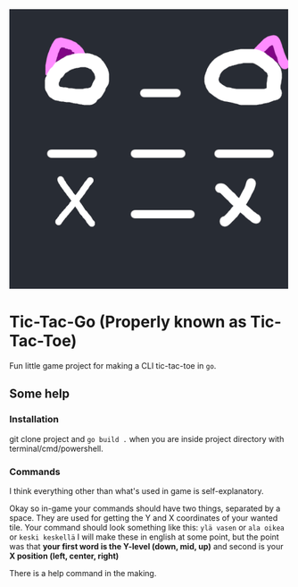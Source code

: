 <img src="https://raw.githubusercontent.com/Finnbyte/Tic-Tac-Go/main/img/logo.png" width=500px height=500px>

# Tic-Tac-Go (Properly known as Tic-Tac-Toe)
Fun little game project for making a CLI tic-tac-toe in `go`.

## Some help
### Installation
git clone project and `go build .` when you are inside project directory with terminal/cmd/powershell.

### Commands
I think everything other than what's used in game is self-explanatory.

Okay so in-game your commands should have two things, separated by a space.
They are used for getting the Y and X coordinates of your wanted tile.
Your command should look something like this: 
```ylä vasen``` or ```ala oikea``` or ```keski keskellä```
I will make these in english at some point, but the point was that **your first word is the Y-level (down, mid, up)** and second is your **X position (left, center, right)**

There is a help command in the making.
